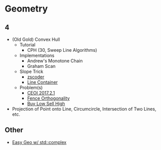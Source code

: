 # Geometry

## 4
  * (Old Gold) Convex Hull
    * Tutorial
      * CPH (30, Sweep Line Algorithms)
    * Implementations
      * Andrew's Monotone Chain
      * Graham Scan
    * Slope Trick
      * [zscoder](http://codeforces.com/blog/entry/47821)
      * [Line Container](https://github.com/kth-competitive-programming/kactl/blob/master/content/data-structures/LineContainer.h)
    * Problem(s)
      * [CEOI 2017.2.1](https://csacademy.com/contest/archive/task/building-bridges/)
      * [Fence Orthogonality](https://open.kattis.com/problems/fenceortho)
      * [Buy Low Sell High](http://codeforces.com/contest/866/problem/D)
  * Projection of Point onto Line, Circumcircle, Intersection of Two Lines, etc.
  
## Other
  * [Easy Geo w/ std::complex](http://codeforces.com/blog/entry/22175)
